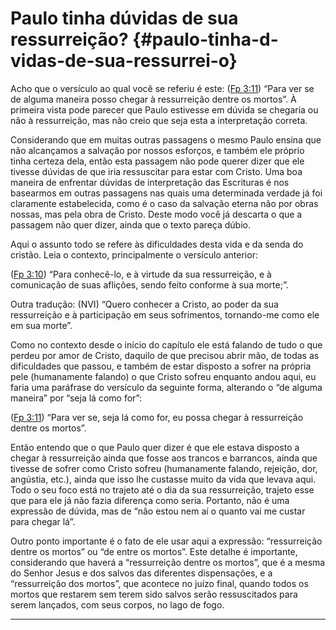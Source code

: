 # Paulo tinha dúvidas de sua ressurreição? {#paulo-tinha-d-vidas-de-sua-ressurrei-o}

Acho que o versículo ao qual você se referiu é este: ([Fp 3:11](http://bibliaonline.com.br/acf/fp/3/11)) “Para ver se de alguma maneira posso chegar à ressurreição dentre os mortos”. À primeira vista pode parecer que Paulo estivesse em dúvida se chegaria ou não à ressurreição, mas não creio que seja esta a interpretação correta.

Considerando que em muitas outras passagens o mesmo Paulo ensina que não alcançamos a salvação por nossos esforços, e também ele próprio tinha certeza dela, então esta passagem não pode querer dizer que ele tivesse dúvidas de que iria ressuscitar para estar com Cristo. Uma boa maneira de enfrentar dúvidas de interpretação das Escrituras é nos basearmos em outras passagens nas quais uma determinada verdade já foi claramente estabelecida, como é o caso da salvação eterna não por obras nossas, mas pela obra de Cristo. Deste modo você já descarta o que a passagem não quer dizer, ainda que o texto pareça dúbio.

Aqui o assunto todo se refere às dificuldades desta vida e da senda do cristão. Leia o contexto, principalmente o versículo anterior:

([Fp 3:10](http://bibliaonline.com.br/acf/fp/3/10)) “Para conhecê-lo, e à virtude da sua ressurreição, e à comunicação de suas aflições, sendo feito conforme à sua morte;”.

Outra tradução: (NVI) “Quero conhecer a Cristo, ao poder da sua ressurreição e à participação em seus sofrimentos, tornando-me como ele em sua morte”.

Como no contexto desde o início do capítulo ele está falando de tudo o que perdeu por amor de Cristo, daquilo de que precisou abrir mão, de todas as dificuldades que passou, e também de estar disposto a sofrer na própria pele (humanamente falando) o que Cristo sofreu enquanto andou aqui, eu faria uma paráfrase do versículo da seguinte forma, alterando o “de alguma maneira” por “seja lá como for”:

([Fp 3:11](http://bibliaonline.com.br/acf/fp/3/11)) “Para ver se, seja lá como for, eu possa chegar à ressurreição dentre os mortos”.

Então entendo que o que Paulo quer dizer é que ele estava disposto a chegar à ressurreição ainda que fosse aos trancos e barrancos, ainda que tivesse de sofrer como Cristo sofreu (humanamente falando, rejeição, dor, angústia, etc.), ainda que isso lhe custasse muito da vida que levava aqui. Todo o seu foco está no trajeto até o dia da sua ressurreição, trajeto esse que para ele já não fazia diferença como seria. Portanto, não é uma expressão de dúvida, mas de “não estou nem aí o quanto vai me custar para chegar lá”.

Outro ponto importante é o fato de ele usar aqui a expressão: “ressurreição dentre os mortos” ou “de entre os mortos”. Este detalhe é importante, considerando que haverá a “ressurreição dentre os mortos”, que é a mesma do Senhor Jesus e dos salvos das diferentes dispensações, e a “ressurreição dos mortos”, que acontece no juízo final, quando todos os mortos que restarem sem terem sido salvos serão ressuscitados para serem lançados, com seus corpos, no lago de fogo.

*****
